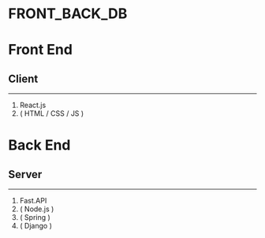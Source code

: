 # FRONT_BACK_DB

# Front End
## Client
---
1. React.js
2. ( HTML / CSS / JS )


# Back End
## Server
---
1. Fast.API
2. ( Node.js )
3. ( Spring )
4. ( Django )
